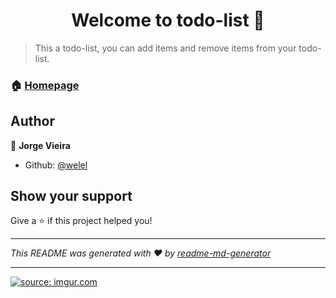 <h1 align="center">Welcome to todo-list 👋</h1>
<p>
</p>

> This a todo-list, you can add items and remove items from your todo-list.

### 🏠 [Homepage](https://github.com/welel/todo-list)

## Author

👤 **Jorge Vieira**

* Github: [@welel](https://github.com/welel)

## Show your support

Give a ⭐️ if this project helped you!

***
_This README was generated with ❤️ by [readme-md-generator](https://github.com/kefranabg/readme-md-generator)_

***
<a href="https://imgur.com/7TMrUof"><img src="https://i.imgur.com/7TMrUof.png" title="source: imgur.com" /></a>
